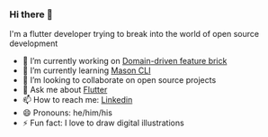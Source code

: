 ### Hi there 👋

I'm a flutter developer trying to break into the world of open source development

- 🔭 I’m currently working on [Domain-driven feature brick](https://github.com/caiojesu/mason_bricks/tree/main/domain_driven_feature)
- 🌱 I’m currently learning [Mason CLI](https://github.com/felangel/mason/tree/master/packages/mason_cli)
- 👯 I’m looking to collaborate on open source projects
- 💬 Ask me about [Flutter](https://flutter.dev)
- 📫 How to reach me: [Linkedin](https://www.linkedin.com/in/jesus-caio/)
- 😄 Pronouns: he/him/his
- ⚡ Fun fact: I love to draw digital illustrations
